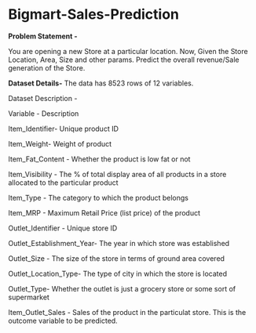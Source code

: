 # Bigmart-Sales-Prediction

**Problem Statement -**

You are opening a new Store at a particular location. Now, Given the Store Location, Area, Size and other params. Predict the overall revenue/Sale generation of the Store.

**Dataset Details-**
The data has 8523 rows of 12 variables.

Dataset Description -

Variable     -                               Description

Item_Identifier-           Unique product ID

Item_Weight-               Weight of product

Item_Fat_Content  -        Whether the product is low fat or not

Item_Visibility  -         The % of total display area of all products in a store allocated to the particular product

Item_Type -                The category to which the product belongs

Item_MRP -                 Maximum Retail Price (list price) of the product

Outlet_Identifier  -       Unique store ID

Outlet_Establishment_Year- The year in which store was established

Outlet_Size -              The size of the store in terms of ground area covered

Outlet_Location_Type-      The type of city in which the store is located

Outlet_Type-               Whether the outlet is just a grocery store or some sort of supermarket

Item_Outlet_Sales -        Sales of the product in the particulat store. This is the outcome variable to be predicted.
